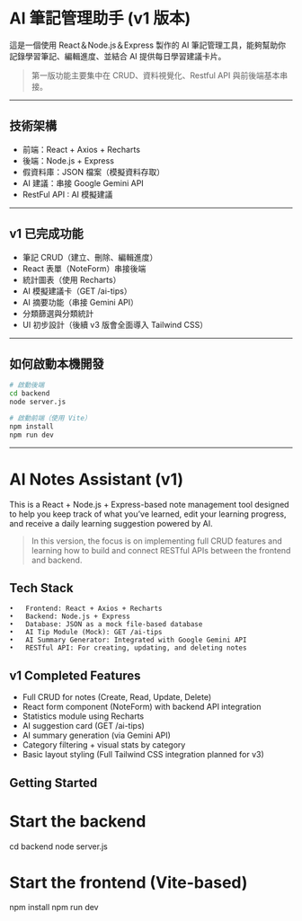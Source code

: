 # AI 筆記管理助手 (v1 版本)

這是一個使用 React＆Node.js＆Express 製作的 AI 筆記管理工具，能夠幫助你記錄學習筆記、編輯進度、並結合 AI 提供每日學習建議卡片。

> 第一版功能主要集中在 CRUD、資料視覺化、Restful API 與前後端基本串接。

---

## 技術架構

- 前端：React + Axios + Recharts
- 後端：Node.js + Express
- 假資料庫：JSON 檔案（模擬資料存取）
- AI 建議：串接 Google Gemini API
- RestFul API : AI 模擬建議

---

## v1 已完成功能

- 筆記 CRUD（建立、刪除、編輯進度）
- React 表單（NoteForm）串接後端
- 統計圖表（使用 Recharts）
- AI 模擬建議卡（GET /ai-tips）
- AI 摘要功能（串接 Gemini API）
- 分類篩選與分類統計
- UI 初步設計（後續 v3 版會全面導入 Tailwind CSS）

---

## 如何啟動本機開發

```bash
# 啟動後端
cd backend
node server.js

# 啟動前端（使用 Vite）
npm install
npm run dev
```

---

# AI Notes Assistant (v1)

This is a React + Node.js + Express-based note management tool designed to help you keep track of what you’ve learned, edit your learning progress, and receive a daily learning suggestion powered by AI.

> In this version, the focus is on implementing full CRUD features and learning how to build and connect RESTful APIs between the frontend and backend.

## Tech Stack

    •	Frontend: React + Axios + Recharts
    •	Backend: Node.js + Express
    •	Database: JSON as a mock file-based database
    •	AI Tip Module (Mock): GET /ai-tips
    •	AI Summary Generator: Integrated with Google Gemini API
    •	RESTful API: For creating, updating, and deleting notes

## v1 Completed Features

- Full CRUD for notes (Create, Read, Update, Delete)
- React form component (NoteForm) with backend API integration
- Statistics module using Recharts
- AI suggestion card (GET /ai-tips)
- AI summary generation (via Gemini API)
- Category filtering + visual stats by category
- Basic layout styling (Full Tailwind CSS integration planned for v3)

## Getting Started

# Start the backend

cd backend
node server.js

# Start the frontend (Vite-based)

npm install
npm run dev
